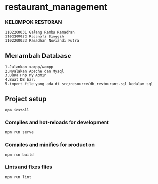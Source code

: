 # restaurant_management

### KELOMPOK RESTORAN
```
1102200031 Galang Rambu Ramadhan
1102200032 Razanafi Singgih
1102200033 Ramadhan Noviandi Putra
```

## Menambah Database 
```
1.Jalankan xampp/wampp
2.Nyalakan Apache dan Mysql
3.Buka Php My Admin
4.Buat DB baru 
5.import file yang ada di src/resource/db_restourant.sql kedalam sql 
```


## Project setup
```
npm install
```

### Compiles and hot-reloads for development
```
npm run serve
```

### Compiles and minifies for production
```
npm run build
```

### Lints and fixes files
```
npm run lint
```
